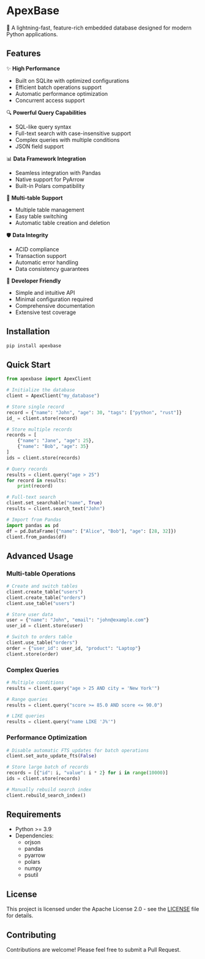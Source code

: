 # ApexBase

🚀 A lightning-fast, feature-rich embedded database designed for modern Python applications.

## Features

✨ **High Performance**
- Built on SQLite with optimized configurations
- Efficient batch operations support
- Automatic performance optimization
- Concurrent access support

🔍 **Powerful Query Capabilities**
- SQL-like query syntax
- Full-text search with case-insensitive support
- Complex queries with multiple conditions
- JSON field support

📊 **Data Framework Integration**
- Seamless integration with Pandas
- Native support for PyArrow
- Built-in Polars compatibility

🎯 **Multi-table Support**
- Multiple table management
- Easy table switching
- Automatic table creation and deletion

🛡️ **Data Integrity**
- ACID compliance
- Transaction support
- Automatic error handling
- Data consistency guarantees

🔧 **Developer Friendly**
- Simple and intuitive API
- Minimal configuration required
- Comprehensive documentation
- Extensive test coverage

## Installation

```bash
pip install apexbase
```

## Quick Start

```python
from apexbase import ApexClient

# Initialize the database
client = ApexClient("my_database")

# Store single record
record = {"name": "John", "age": 30, "tags": ["python", "rust"]}
id_ = client.store(record)

# Store multiple records
records = [
    {"name": "Jane", "age": 25},
    {"name": "Bob", "age": 35}
]
ids = client.store(records)

# Query records
results = client.query("age > 25")
for record in results:
    print(record)

# Full-text search
client.set_searchable("name", True)
results = client.search_text("John")

# Import from Pandas
import pandas as pd
df = pd.DataFrame({"name": ["Alice", "Bob"], "age": [28, 32]})
client.from_pandas(df)
```

## Advanced Usage

### Multi-table Operations

```python
# Create and switch tables
client.create_table("users")
client.create_table("orders")
client.use_table("users")

# Store user data
user = {"name": "John", "email": "john@example.com"}
user_id = client.store(user)

# Switch to orders table
client.use_table("orders")
order = {"user_id": user_id, "product": "Laptop"}
client.store(order)
```

### Complex Queries

```python
# Multiple conditions
results = client.query("age > 25 AND city = 'New York'")

# Range queries
results = client.query("score >= 85.0 AND score <= 90.0")

# LIKE queries
results = client.query("name LIKE 'J%'")
```

### Performance Optimization

```python
# Disable automatic FTS updates for batch operations
client.set_auto_update_fts(False)

# Store large batch of records
records = [{"id": i, "value": i * 2} for i in range(10000)]
ids = client.store(records)

# Manually rebuild search index
client.rebuild_search_index()
```

## Requirements

- Python >= 3.9
- Dependencies:
  - orjson
  - pandas
  - pyarrow
  - polars
  - numpy
  - psutil

## License

This project is licensed under the Apache License 2.0 - see the [LICENSE](LICENSE) file for details.

## Contributing

Contributions are welcome! Please feel free to submit a Pull Request.
